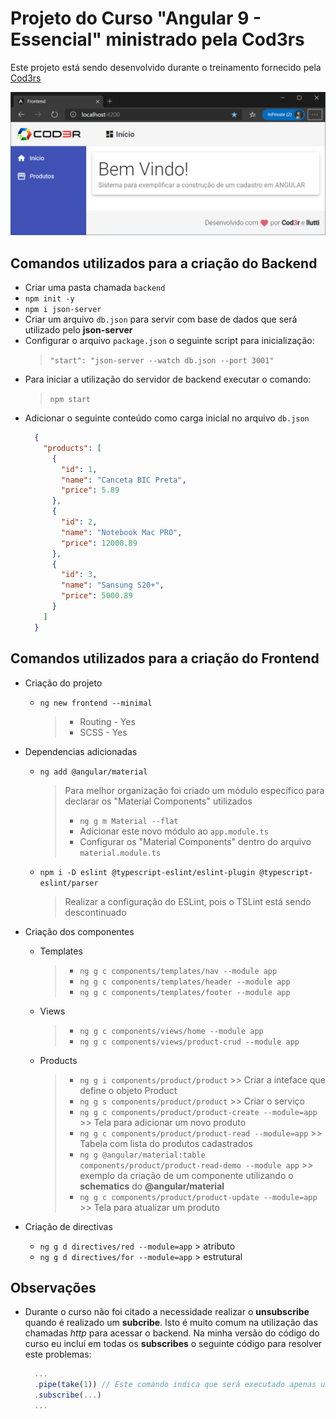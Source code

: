 # Projeto do Curso "Angular 9 - Essencial" ministrado pela Cod3rs

  Este projeto está sendo desenvolvido durante o treinamento fornecido pela [Cod3rs](https://www.cod3r.com.br/)

  ![Print da tela do aplicativo](https://github.com/llutti/Angular9CrudProdutos/blob/master/screenshots/frontend-2020-05-08%2008_57_54.png)

## Comandos utilizados para a criação do Backend
  - Criar uma pasta chamada `backend`
  - `npm init -y`
  - `npm i json-server`
  - Criar um arquivo `db.json` para servir com base de dados que será utilizado pelo **json-server**
  - Configurar o arquivo `package.json` o seguinte script para inicialização:
    > `"start": "json-server --watch db.json --port 3001"`
  - Para iniciar a utilização do servidor de backend executar o comando:
    > `npm start`
  - Adicionar o seguinte conteúdo como carga inicial no arquivo `db.json`
    ``` json
      {
        "products": [
          {
            "id": 1,
            "name": "Canceta BIC Preta",
            "price": 5.89
          },
          {
            "id": 2,
            "name": "Notebook Mac PRO",
            "price": 12000.89
          },
          {
            "id": 3,
            "name": "Sansung S20+",
            "price": 5000.89
          }
        ]
      }
    ```

## Comandos utilizados para a criação do Frontend

  - Criação do projeto
    - `ng new frontend --minimal`
      > - Routing - Yes
      > - SCSS - Yes

  - Dependencias adicionadas
    - `ng add @angular/material`
      > Para melhor organização foi criado um módulo específico para declarar os "Material Components" utilizados
      > - `ng g m Material --flat`
      > - Adicionar este novo módulo ao `app.module.ts`
      > - Configurar os "Material Components" dentro do arquivo `material.module.ts`

    - `npm i -D eslint @typescript-eslint/eslint-plugin @typescript-eslint/parser`
      > Realizar a configuração do ESLint, pois o TSLint está sendo descontinuado

  - Criação dos componentes
    - Templates
      > - `ng g c components/templates/nav --module app`
      > - `ng g c components/templates/header --module app`
      > - `ng g c components/templates/footer --module app`

    - Views
      > - `ng g c components/views/home --module app`
      > - `ng g c components/views/product-crud --module app`

    - Products
      > - `ng g i components/product/product` >> Criar a inteface que define o objeto Product
      > - `ng g s components/product/product` >> Criar o serviço
      > - `ng g c components/product/product-create --module=app` >> Tela para adicionar um novo produto
      > - `ng g c components/product/product-read --module=app` >> Tabela com lista do produtos cadastrados
      > - `ng g @angular/material:table components/product/product-read-demo --module app` >> exemplo da criação de um componente utilizando o **schematics** do **@angular/material**
      > - `ng g c components/product/product-update --module=app` >> Tela para atualizar um produto

  - Criação de directivas
    - `ng g d directives/red --module=app` > atributo
    - `ng g d directives/for --module=app` > estrutural

## Observações
  - Durante o curso não foi citado a necessidade realizar o **unsubscribe** quando é realizado um **subcribe**. Isto é muito comum na utilização das chamadas *http* para acessar o backend. Na minha versão do código do curso eu incluí em todas os  **subscribes** o seguinte código para resolver este problemas:

    ``` typescript
      ...
      .pipe(take(1)) // Este comando indica que será executado apenas uma vez e depois deverá ser realizado o unsubscribe
      .subscribe(...)
      ...
    ```
